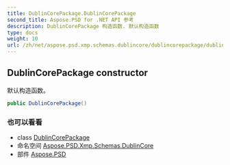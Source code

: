 ```yaml
---
title: DublinCorePackage.DublinCorePackage
second_title: Aspose.PSD for .NET API 参考
description: DublinCorePackage 构造函数. 默认构造函数
type: docs
weight: 10
url: /zh/net/aspose.psd.xmp.schemas.dublincore/dublincorepackage/dublincorepackage/
---
```

## DublinCorePackage constructor

默认构造函数。

```csharp
public DublinCorePackage()
```

### 也可以看看

* class [DublinCorePackage](../)
* 命名空间 [Aspose.PSD.Xmp.Schemas.DublinCore](../../dublincorepackage/)
* 部件 [Aspose.PSD](../../../)


